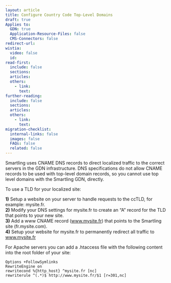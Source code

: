 ```yaml
---
layout: article
title: Configure Country Code Top-Level Domains
draft: true
Applies to:
  GDN: true
  Application-Resource-Files: false
  CMS-Connectors: false
redirect-url:
wistia:
  video: false
  id:
read-first:
  include: false
  sections:
  articles:
  others:
    - link:
      text:
further-reading:
  include: false
  sections:
  articles:
  others:
    - link:
      text:
migration-checklist:
  internal-links: false
  images: false
  FAQs: false
  related: false
---
```


Smartling uses CNAME DNS records to direct localized traffic to the correct servers in the GDN infrastructure. DNS specifications do not allow CNAME records to be used with top-level domain records, so you cannot use top level domains with the Smartling GDN, directly.

To use a TLD for your localized site:

**1)** Setup a website on your server to handle requests to the ccTLD, for example: mysite.fr.  
**2)** Modify your DNS settings for mysite.fr to create an “A” record for the TLD that points to your new site.  
**3)** Add a www CNAME record (www.mysite.fr) that points to the Smartling site (fr.mysite.com).  
**4)** Setup your website for mysite.fr to permanently redirect all traffic to www.mysite.fr

For Apache servers you can add a .htaccess file with the following content into the root folder of your site:

~~~
Options +FollowSymlinks   
RewriteEngine on   
rewritecond %{http_host} ^mysite.fr [nc]   
rewriterule ^(.*)$ http://www.mysite.fr/$1 [r=301,nc]
~~~
